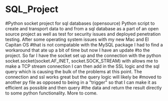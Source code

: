 # SQL_Project
#Python socket project for sql databases (opensource)
Python script to create and transport data to and from a sql database as a part of an open source project as well as test for security issues and deployed penetration testing.  After some operating system issues with my new Mac and El Capitan OS #that is not compatable with the MySQL package I had to find a workaround that ate up a bit of time but now I have an update #to the project. So far I have the socket set up and the connection with the python socket.socket(socket.AF_INET, socket.SOCK_STREAM) with allows me to make a TCP stream connection I can then add in the SSL logic and the sql query which is causing the bulk of the problems at this point. The connection and ssl works great but the query logic will likely be #moved to another py file as opposed to being in a "trigger" so that I can make it as efficient as possible and then query #the data and return the result directly to some python functionality. More to come.
